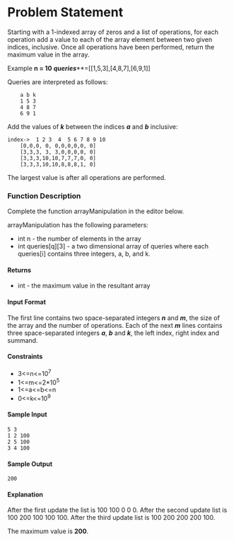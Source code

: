 # Problem Statement
Starting with a 1-indexed array of zeros and a list of operations, for each operation add a value to each of the array element between two given indices, inclusive. Once all operations have been performed, return the maximum value in the array.

Example
**n = 10**
***queries*****=[[1,5,3],[4,8,7],[6,9,1]]

Queries are interpreted as follows:
```
    a b k
    1 5 3
    4 8 7
    6 9 1
```
Add the values of ***k*** between the indices ***a*** and ***b*** inclusive:
```
index->	 1 2 3  4  5 6 7 8 9 10
	[0,0,0, 0, 0,0,0,0,0, 0]
	[3,3,3, 3, 3,0,0,0,0, 0]
	[3,3,3,10,10,7,7,7,0, 0]
	[3,3,3,10,10,8,8,8,1, 0]
```
The largest value is  after all operations are performed.

### Function Description

Complete the function arrayManipulation in the editor below.

arrayManipulation has the following parameters:

+ int n - the number of elements in the array
+ int queries[q][3] - a two dimensional array of queries where each queries[i] contains three integers, a, b, and k.

#### Returns
+ int - the maximum value in the resultant array

#### Input Format

The first line contains two space-separated integers ***n*** and ***m***, the size of the array and the number of operations.
Each of the next ***m*** lines contains three space-separated integers ***a***, ***b*** and ***k***, the left index, right index and summand.

#### Constraints
+ 3<=n<=10<sup>7</sup>
+ 1<=m<=2*10<sup>5</sup>
+ 1<=a<=b<=n
+ 0<=k<=10<sup>9</sup>

#### Sample Input
```
5 3
1 2 100
2 5 100
3 4 100
```
#### Sample Output
```
200
```
#### Explanation

After the first update the list is 100 100 0 0 0.
After the second update list is 100 200 100 100 100.
After the third update list is 100 200 200 200 100.

The maximum value is **200**.